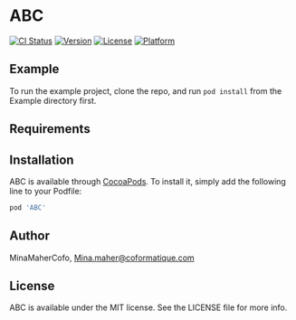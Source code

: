 # ABC

[![CI Status](https://img.shields.io/travis/MinaMaherCofo/ABC.svg?style=flat)](https://travis-ci.org/MinaMaherCofo/ABC)
[![Version](https://img.shields.io/cocoapods/v/ABC.svg?style=flat)](https://cocoapods.org/pods/ABC)
[![License](https://img.shields.io/cocoapods/l/ABC.svg?style=flat)](https://cocoapods.org/pods/ABC)
[![Platform](https://img.shields.io/cocoapods/p/ABC.svg?style=flat)](https://cocoapods.org/pods/ABC)

## Example

To run the example project, clone the repo, and run `pod install` from the Example directory first.

## Requirements

## Installation

ABC is available through [CocoaPods](https://cocoapods.org). To install
it, simply add the following line to your Podfile:

```ruby
pod 'ABC'
```

## Author

MinaMaherCofo, Mina.maher@coformatique.com

## License

ABC is available under the MIT license. See the LICENSE file for more info.
